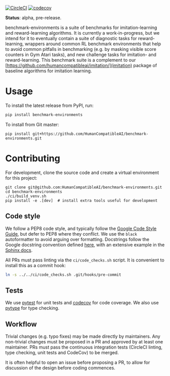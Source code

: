 [![CircleCI](https://circleci.com/gh/HumanCompatibleAI/benchmark-environments.svg?style=svg)](https://circleci.com/gh/HumanCompatibleAI/benchmark-environments) [![codecov](https://codecov.io/gh/HumanCompatibleAI/benchmark-environments/branch/master/graph/badge.svg)](https://codecov.io/gh/HumanCompatibleAI/benchmark-environments) 

**Status**: alpha, pre-release.

benchmark-environments is a suite of benchmarks for imitation-learning and
reward-learning algorithms. It is currently a work-in-progress, but we intend for it to eventually
contain a suite of diagnostic tasks for reward-learning, wrappers around common RL benchmark
environments that help to avoid common pitfalls in benchmarking (e.g. by masking visible score
counters in Gym Atari tasks), and new challenge tasks for imitation- and reward-learning. This
benchmark suite is a complement to our  [https://github.com/humancompatibleai/imitation/](imitation)
package of baseline algorithms for imitation learning.

# Usage

To install the latest release from PyPI, run:
 
```bash
pip install benchmark-environments
```

To install from Git master:

```
pip install git+https://github.com/HumanCompatibleAI/benchmark-environments.git
```

# Contributing

For development, clone the source code and create a virtual environment for this project:

 ```
git clone git@github.com:HumanCompatibleAI/benchmark-environments.git
cd benchmark-environments
./ci/build_venv.sh
pip install -e .[dev]  # install extra tools useful for development
```

## Code style

We follow a PEP8 code style, and typically follow the [Google Code Style Guide](http://google.github.io/styleguide/pyguide.html),
but defer to PEP8 where they conflict. We use the `black` autoformatter to avoid arguing over formatting.
Docstrings follow the Google docstring convention defined [here](http://google.github.io/styleguide/pyguide.html#38-comments-and-docstrings),
with an extensive example in the [Sphinx docs](https://sphinxcontrib-napoleon.readthedocs.io/en/latest/example_google.html).

All PRs must pass linting via the `ci/code_checks.sh` script. It is convenient to install this as a commit hook:

```bash
ln -s ../../ci/code_checks.sh .git/hooks/pre-commit
```

## Tests

We use [pytest](https://docs.pytest.org/en/latest/) for unit tests
and [codecov](http://codecov.io/) for code coverage.
We also use [pytype](https://github.com/google/pytype) for type checking.

## Workflow

Trivial changes (e.g. typo fixes) may be made directly by maintainers. Any non-trivial changes
must be proposed in a PR and approved by at least one maintainer. PRs must pass the continuous 
integration tests (CircleCI linting, type checking, unit tests and CodeCov) to be merged.

It is often helpful to open an issue before proposing a PR, to allow for discussion of the design
before coding commences.
